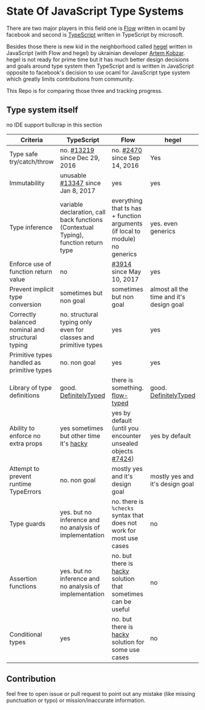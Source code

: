 # State Of JavaScript Type Systems

There are two major players in this field one is [Flow](https://github.com/facebook/flow)
written in ocaml by facebook and second is [TypeScript](https://github.com/microsoft/typescript)
written in TypeScript by microsoft.

Besides those there is new kid in the neighborhood called [hegel](https://github.com/JSMonk/hegel)
written in JavaScript (with Flow and hegel) by ukrainian developer [Artem Kobzar](https://github.com/jsMonk).
hegel is not ready for prime time but it has much better design decisions and goals around type system then
TypeScript and is written in JavaScript opposite to facebook's decision to use ocaml
for JavaScript type system which greatly limits contributions from community.

This Repo is for comparing those three and tracking progress.

## Type system itself

no IDE support bullcrap in this section

|                      Criteria                     |                                         TypeScript                                        |                                                       Flow                                                       |                                    hegel                                    |
|---------------------------------------------------|-------------------------------------------------------------------------------------------|------------------------------------------------------------------------------------------------------------------|-----------------------------------------------------------------------------|
| Type safe try/catch/throw                         | no. [#13219](https://github.com/microsoft/TypeScript/issues/13219) since Dec 29, 2016     | no. [#2470](https://github.com/facebook/flow/issues/2470) since Sep 14, 2016                                     | Yes                                                                         |
| Immutability                                      | unusable [#13347](https://github.com/microsoft/TypeScript/issues/13347) since Jan 8, 2017 | yes                                                                                                              | yes                                                                         |
| Type inference                                    | variable declaration, call back functions (Contextual Typing), function return type       | everything that ts has + function arguments (if local to module) no generics                                     | yes. even generics                                                          |
| Enforce use of function return value              | no                                                                                        | [#3914](https://github.com/facebook/flow/issues/3914) since May 10, 2017                                         | yes                                                                         |
| Prevent implicit type conversion                  | sometimes but non goal                                                                    | sometimes but non goal                                                                                           | almost all the time and it's design goal                                    |
| Correctly balanced nominal and  structural typing | no. structural typing only even for classes and primitive types                           | yes                                                                                                              | yes                                                                         |
| Primitive types handled as primitive types        | no. non goal                                                                              | yes                                                                                                              | yes                                                                         |
| Library of type definitions                       | good. [DefinitelyTyped](https://github.com/DefinitelyTyped/DefinitelyTyped)               | there is something. [flow-typed](https://github.com/flow-typed/flow-typed)                                                           | good. [DefinitelyTyped](https://github.com/DefinitelyTyped/DefinitelyTyped) |
| Ability to enforce no extra props                 | yes sometimes but other time it's [hacky](https://stackoverflow.com/a/54775885/1946607)   | yes by default (until you encounter unsealed objects [#7424](https://github.com/facebook/flow/issues/7424))      | yes by default                                                              |
| Attempt to prevent runtime TypeErrors             | no. non goal                                                                              | mostly yes and it's design goal                                                                                  | mostly yes and it's design goal                                             |
| Type guards                                       | yes. but no inference and no analysis of implementation                                   | no. there is `%checks` syntax that does not work for most use cases                                                           | no                                                                          |
| Assertion functions                               | yes. but no inference and no analysis of implementation                                   | no. but there is [hacky](https://github.com/facebook/flow/issues/112) solution that sometimes can be useful | no                                                                          |
| Conditional types                                 | yes                                                                                       | no. but there is [hacky](https://github.com/facebook/flow/issues/6055) solution for some use cases               | no                                                                          |


## Contribution

feel free to open issue or pull request to point out any mistake (like missing punctuation or typo) or mission/inaccurate information.
